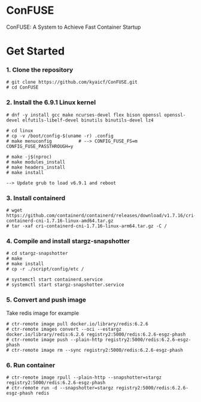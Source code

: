 
# ConFUSE

ConFUSE: A System to Achieve Fast Container Startup

# Get Started

### 1. Clone the repository
```console
# git clone https://github.com/kyaicf/ConFUSE.git
# cd ConFUSE
```

### 2. Install the 6.9.1 Linux kernel 
```console
# dnf -y install gcc make ncurses-devel flex bison openssl openssl-devel elfutils-libelf-devel binutils binutils-devel lz4

# cd linux
# cp -v /boot/config-$(uname -r) .config
# make menuconfig          # --> CONFIG_FUSE_FS=m CONFIG_FUSE_PASSTHROUGH=y

# make -j$(nproc)
# make modules_install
# make headers_install
# make install

--> Update grub to load v6.9.1 and reboot
```

### 3. Install containerd
```console
# wget https://github.com/containerd/containerd/releases/download/v1.7.16/cri-containerd-cni-1.7.16-linux-amd64.tar.gz
# tar -xaf cri-containerd-cni-1.7.16-linux-arm64.tar.gz -C /
```

### 4. Compile and install stargz-snapshotter
```console
# cd stargz-snapshotter
# make
# make install
# cp -r ./script/config/etc /

# systemctl start containerd.service
# systemctl start stargz-snapshotter.service
```

### 5. Convert and push image
Take redis image for example
```console
# ctr-remote image pull docker.io/library/redis:6.2.6
# ctr-remote images convert --oci --estargz docker.io/library/redis:6.2.6 registry2:5000/redis:6.2.6-esgz-phash
# ctr-remote image push --plain-http registry2:5000/redis:6.2.6-esgz-phash
# ctr-remote image rm --sync registry2:5000/redis:6.2.6-esgz-phash
```

### 6. Run container
```console
# ctr-remote image rpull --plain-http --snapshotter=stargz registry2:5000/redis:6.2.6-esgz-phash
# ctr-remote run -d --snapshotter=stargz registry2:5000/redis:6.2.6-esgz-phash redis
```

